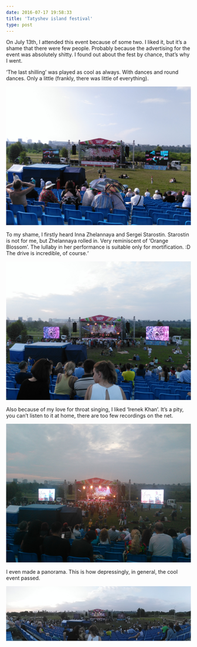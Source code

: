 ```yaml
---
date: 2016-07-17 19:58:33
title: 'Tatyshev island festival'
type: post
---
```


On July 13th, I attended this event because of some two. I liked it, but it’s a shame that there were few people.
Probably because the advertising for the event was absolutely shitty. I found out about the fest by chance, that’s why I
went.

‘The last shilling’ was played as cool as always. With dances and round dances. Only a little (frankly, there was little
of everything).

![](IMG_20160713_180011.jpg)

To my shame, I firstly heard Inna Zhelannaya and Sergei Starostin. Starostin is not for me, but Zhelannaya rolled in.
Very reminiscent of ‘Orange Blossom’. The lullaby in her performance is suitable only for mortification. :D The drive is
incredible, of course.‘

![](IMG_20160713_202116.jpg)

Also because of my love for throat singing, I liked ‘Irenek Khan’. It’s a pity, you can’t listen to it at home, there
are too few recordings on the net.

![](IMG_20160713_212541.jpg)

I even made a panorama. This is how depressingly, in general, the cool event passed.

![](PANO_20160713_202011.jpg)
